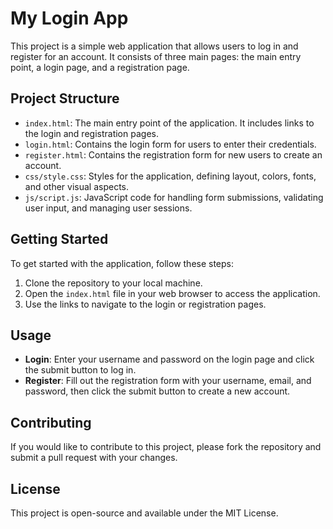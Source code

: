 # My Login App

This project is a simple web application that allows users to log in and register for an account. It consists of three main pages: the main entry point, a login page, and a registration page.

## Project Structure

- `index.html`: The main entry point of the application. It includes links to the login and registration pages.
- `login.html`: Contains the login form for users to enter their credentials.
- `register.html`: Contains the registration form for new users to create an account.
- `css/style.css`: Styles for the application, defining layout, colors, fonts, and other visual aspects.
- `js/script.js`: JavaScript code for handling form submissions, validating user input, and managing user sessions.

## Getting Started

To get started with the application, follow these steps:

1. Clone the repository to your local machine.
2. Open the `index.html` file in your web browser to access the application.
3. Use the links to navigate to the login or registration pages.

## Usage

- **Login**: Enter your username and password on the login page and click the submit button to log in.
- **Register**: Fill out the registration form with your username, email, and password, then click the submit button to create a new account.

## Contributing

If you would like to contribute to this project, please fork the repository and submit a pull request with your changes.

## License

This project is open-source and available under the MIT License.